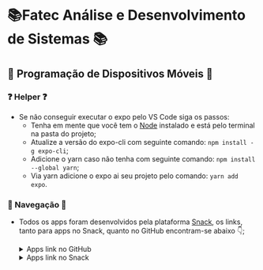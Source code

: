 # 📚Fatec Análise e Desenvolvimento de Sistemas 📚

## **📱 Programação de Dispositivos Móveis 📱**

### **❓ Helper ❓**

- Se não conseguir executar o expo pelo VS Code siga os passos:
  - Tenha em mente que você tem o [Node](https://nodejs.org/en/) instalado e está pelo terminal na pasta do projeto;  
  - Atualize a versão do expo-cli com seguinte comando: `npm install -g expo-cli`;
  - Adicione o yarn caso não tenha com seguinte comando: `npm install --global yarn`;
  - Via yarn adicione o expo ai seu projeto pelo comando: `yarn add expo`.

### **🚢 Navegação 🚢**

- Todos os apps foram desenvolvidos pela plataforma [Snack](https://snack.expo.dev/), os links, tanto para apps no Snack, quanto no GitHub encontram-se abaixo 👇;

  <details>
  <summary> Apps link no GitHub </summary>

  - [App 01 - Meu Perfil](/aula04-app01);
  - [App 02 - Contador de Pessoas presentes na Loja](/aula05-app02);
  - [App 03 - Multiplicação de 2 números](/aula05-app03);
  - [App 04 - Alcool ou Gasolina](/aula06-app04);
  - [App 05 - Cálculo do IMC](/aula06-app05);
  - [App 06 - Jogo do número aleatório](/aula06-app06);
  - [App 07 - Formulário de abertura de conta bancária](/aula07-app07);
  - [App 08 - Anúncios para venda de produtos](/aula07-app08);
  - [App 09 - Vagas de emprego de TI](/aula07-app09);
  - [App 10 - Conversor de Moedas](/aula07-app10);
  </details>

  <details>
  <summary> Apps link no Snack </summary>

  - [App 01 - Meu Perfil](https://snack.expo.dev/@luizmiguelsr/aula04-app01);
  - [App 02 - Contador de Pessoas presentes na Loja](https://snack.expo.dev/@luizmiguelsr/aula05-app02);
  - [App 03 - Multiplicação de 2 números](https://snack.expo.dev/@luizmiguelsr/aula05-app03);
  - [App 04 - Alcool ou Gasolina](https://snack.expo.dev/@luizmiguelsr/aula06-app04);
  - [App 05 - Cálculo do IMC](https://snack.expo.dev/@luizmiguelsr/aula06-app05);
  - [App 06 - Jogo do número aleatório](https://snack.expo.dev/@luizmiguelsr/aula06-app06);
  - [App 07 - Formulário de abertura de conta bancária](https://snack.expo.dev/@luizmiguelsr/aula07-app07);
  - [App 08 - Anúncios para venda de produtos](https://snack.expo.dev/@luizmiguelsr/aula07-app08);
  - [App 09 - Vagas de emprego de TI](https://snack.expo.dev/@luizmiguelsr/aula07-app09);
  - [App 10 - Conversor de Moedas](https://snack.expo.dev/@luizmiguelsr/aula07-app10);
  </details>
